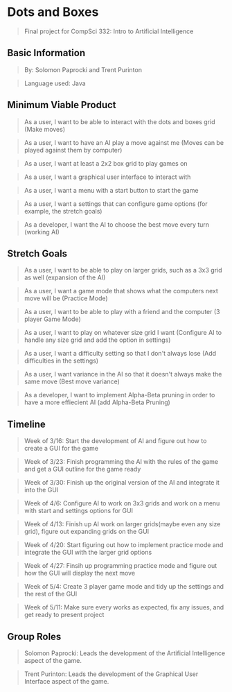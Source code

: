 # Dots and Boxes
>Final project for CompSci 332: Intro to Artificial Intelligence
## Basic Information
>By: Solomon Paprocki and Trent Purinton

>Language used: Java
## Minimum Viable Product
>As a user, I want to be able to interact with the dots and boxes grid (Make moves)

>As a user, I want to have an AI play a move against me (Moves can be played against them by computer)

>As a user, I want at least a 2x2 box grid to play games on

>As a user, I want a graphical user interface to interact with

>As a user, I want a menu with a start button to start the game

>As a user, I want a settings that can configure game options (for example, the stretch goals)

>As a developer, I want the AI to choose the best move every turn (working AI)
## Stretch Goals
>As a user, I want to be able to play on larger grids, such as a 3x3 grid as well (expansion of the AI)

>As a user, I want a game mode that shows what the computers next move will be (Practice Mode)

>As a user, I want to be able to play with a friend and the computer (3 player Game Mode)

>As a user, I want to play on whatever size grid I want (Configure AI to handle any size grid and add the option in settings)

>As a user, I want a difficulty setting so that I don't always lose (Add difficulties in the settings)

>As a user, I want variance in the AI so that it doesn't always make the same move (Best move variance)

>As a developer, I want to implement Alpha-Beta pruning in order to have a more effiecient AI (add Alpha-Beta Pruning)
## Timeline
>Week of 3/16: Start the development of AI and figure out how to create a GUI for the game

>Week of 3/23: Finish programming the AI with the rules of the game and get a GUI outline for the game ready

>Week of 3/30: Finish up the original version of the AI and integrate it into the GUI

>Week of 4/6: Configure AI to work on 3x3 grids and work on a menu with start and settings options for GUI

>Week of 4/13: Finish up AI work on larger grids(maybe even any size grid), figure out expanding grids on the GUI

>Week of 4/20: Start figuring out how to implement practice mode and integrate the GUI with the larger grid options

>Week of 4/27: Finsih up programming practice mode and figure out how the GUI will display the next move

>Week of 5/4: Create 3 player game mode and tidy up the settings and the rest of the GUI

>Week of 5/11: Make sure every works as expected, fix any issues, and get ready to present project
## Group Roles
>Solomon Paprocki: Leads the development of the Artificial Intelligence aspect of the game.

>Trent Purinton: Leads the development of the Graphical User Interface aspect of the game.
